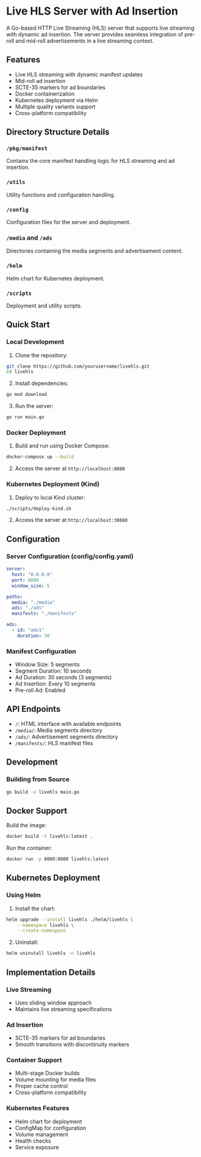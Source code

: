 # Live HLS Server with Ad Insertion

A Go-based HTTP Live Streaming (HLS) server that supports live streaming with dynamic ad insertion. The server provides seamless integration of pre-roll and mid-roll advertisements in a live streaming context.

## Features

- Live HLS streaming with dynamic manifest updates
- Mid-roll ad insertion
- SCTE-35 markers for ad boundaries
- Docker containerization
- Kubernetes deployment via Helm
- Multiple quality variants support
- Cross-platform compatibility

## Directory Structure Details

### `/pkg/manifest`
Contains the core manifest handling logic for HLS streaming and ad insertion.

### `/utils`
Utility functions and configuration handling.

### `/config`
Configuration files for the server and deployment.

### `/media` and `/ads`
Directories containing the media segments and advertisement content.

### `/helm`
Helm chart for Kubernetes deployment.

### `/scripts`
Deployment and utility scripts.

## Quick Start

### Local Development

1. Clone the repository:

```bash
git clone https://github.com/yourusername/livehls.git
cd livehls
```

2. Install dependencies:
```bash
go mod download
```

3. Run the server:
```bash
go run main.go
```

### Docker Deployment

1. Build and run using Docker Compose:
```bash
docker-compose up --build
```

2. Access the server at `http://localhost:8080`

### Kubernetes Deployment (Kind)

1. Deploy to local Kind cluster:
```bash
./scripts/deploy-kind.sh
```

2. Access the server at `http://localhost:30080`

## Configuration

### Server Configuration (config/config.yaml)
```yaml
server:
  host: "0.0.0.0"
  port: 8080
  window_size: 5

paths:
  media: "./media"
  ads: "./ads"
  manifests: "./manifests"

ads:
  - id: "adv1"
    duration: 30
```

### Manifest Configuration

- Window Size: 5 segments
- Segment Duration: 10 seconds
- Ad Duration: 30 seconds (3 segments)
- Ad Insertion: Every 10 segments
- Pre-roll Ad: Enabled

## API Endpoints

- `/`: HTML interface with available endpoints
- `/media/`: Media segments directory
- `/ads/`: Advertisement segments directory
- `/manifests/`: HLS manifest files

## Development

### Building from Source

```bash
go build -o livehls main.go
```

## Docker Support

Build the image:
```bash
docker build -t livehls:latest .
```

Run the container:
```bash
docker run -p 8080:8080 livehls:latest
```

## Kubernetes Deployment

### Using Helm

1. Install the chart:
```bash
helm upgrade --install livehls ./helm/livehls \
    --namespace livehls \
    --create-namespace
```

2. Uninstall:
```bash
helm uninstall livehls -n livehls
```

## Implementation Details

### Live Streaming
- Uses sliding window approach
- Maintains live streaming specifications

### Ad Insertion
- SCTE-35 markers for ad boundaries
- Smooth transitions with discontinuity markers

### Container Support
- Multi-stage Docker builds
- Volume mounting for media files
- Proper cache control
- Cross-platform compatibility

### Kubernetes Features
- Helm chart for deployment
- ConfigMap for configuration
- Volume management
- Health checks
- Service exposure
